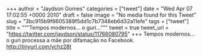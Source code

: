 
+++
author = "Jaydson Gomes"
categories = ["tweet"]
date = "Wed Apr 07 17:02:55 +0000 2010"
draft = false
image = "No media found for this Tweet"
slug = "3bc915b9f6605389f5dd1c7b7348eb6d32a11efe"
tags = ["tweet"]
title = """Tempos modernos... o guri..."""
tweet = true
tweet_url = "https://twitter.com/jaydson/status/11766080795"
+++
Tempos modernos... o guri processa a mãe por difamação no Facebook. http://tinyurl.com/ychz28t
